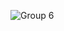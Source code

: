 ![Group 6](https://github.com/GreenLearn-SA/.github/assets/102625628/75ff4481-9877-4bfa-818d-d9e4f319bc2d)
